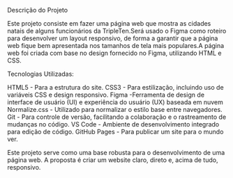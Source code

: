 Descrição do Projeto

Este projeto consiste em fazer uma página web que mostra as cidades natais de alguns funcionários da TripleTen.Será usado o Figma como roteiro para desenvolver um layout responsivo, de forma a garantir que a página web fique bem apresentada nos tamanhos de tela mais populares.A página web foi criada com base no design fornecido no Figma, utilizando HTML e CSS.

Tecnologias Utilizadas:

HTML5 - Para a estrutura do site.
CSS3 - Para estilização, incluindo uso de variáveis CSS e design responsivo.
Figma -Ferramenta de design de interface de usuário (UI) e experiência do usuário (UX) baseada em nuvem
Normalize.css - Utilizado para normalizar o estilo base entre navegadores.
Git - Para controle de versão, facilitando a colaboração e o rastreamento de mudanças no código.
VS Code - Ambiente de desenvolvimento integrado para edição de código.
GitHub Pages - Para publicar um site para o mundo ver.

Este projeto serve como uma base robusta para o desenvolvimento de uma página web. A proposta é criar um website claro, direto e, acima de tudo, responsivo.
